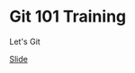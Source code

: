 # Git 101 Training

Let's Git

[Slide](https://docs.google.com/presentation/d/1AVjxR8bVwGqhqVdHnbDtFindELM5OW4Lp-VE00uwYJI/edit?usp=sharing)

